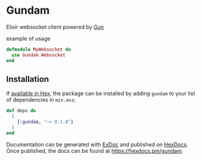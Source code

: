 # Gundam

Elixir websocket client powered by [Gun](https://ninenines.eu/docs/en/gun/2.0/manual/)

example of usage
```elixir
defmodule MyWebsocket do
  use Gundam.Websocket
end
```

## Installation

If [available in Hex](https://hex.pm/docs/publish), the package can be installed
by adding `gundam` to your list of dependencies in `mix.exs`:

```elixir
def deps do
  [
    {:gundam, "~> 0.1.0"}
  ]
end
```

Documentation can be generated with [ExDoc](https://github.com/elixir-lang/ex_doc)
and published on [HexDocs](https://hexdocs.pm). Once published, the docs can
be found at <https://hexdocs.pm/gundam>.

